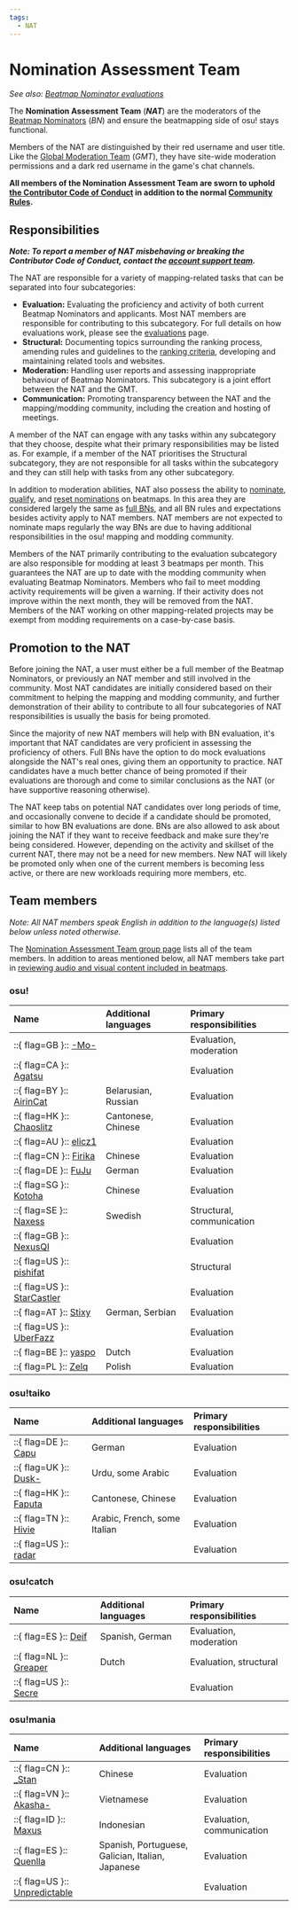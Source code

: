 ```yaml
---
tags:
  - NAT
---
```


# Nomination Assessment Team

*See also: [Beatmap Nominator evaluations](Evaluations)*

The **Nomination Assessment Team** (***NAT***) are the moderators of the [Beatmap Nominators](/wiki/People/The_Team/Beatmap_Nominators) (*BN*) and ensure the beatmapping side of osu! stays functional.

Members of the NAT are distinguished by their red username and user title. Like the [Global Moderation Team](/wiki/People/The_Team/Global_Moderation_Team) (*GMT*), they have site-wide moderation permissions and a dark red username in the game's chat channels.

**All members of the Nomination Assessment Team are sworn to uphold [the Contributor Code of Conduct](/wiki/Contributor_Code_of_Conduct) in addition to the normal [Community Rules](/wiki/Rules).**

## Responsibilities

***Note: To report a member of NAT misbehaving or breaking the Contributor Code of Conduct, contact the [account support team](/wiki/People/The_Team/Account_support_team#support@ppy.sh).***

The NAT are responsible for a variety of mapping-related tasks that can be separated into four subcategories:

- **Evaluation:** Evaluating the proficiency and activity of both current Beatmap Nominators and applicants. Most NAT members are responsible for contributing to this subcategory. For full details on how evaluations work, please see the [evaluations](/wiki/People/The_Team/Nomination_Assessment_Team/Evaluations) page.
- **Structural:** Documenting topics surrounding the ranking process, amending rules and guidelines to the [ranking criteria](/wiki/Ranking_Criteria), developing and maintaining related tools and websites.
- **Moderation:** Handling user reports and assessing inappropriate behaviour of Beatmap Nominators. This subcategory is a joint effort between the NAT and the GMT.
- **Communication:** Promoting transparency between the NAT and the mapping/modding community, including the creation and hosting of meetings.

A member of the NAT can engage with any tasks within any subcategory that they choose, despite what their primary responsibilities may be listed as. For example, if a member of the NAT prioritises the Structural subcategory, they are not responsible for all tasks within the subcategory and they can still help with tasks from any other subcategory.

In addition to moderation abilities, NAT also possess the ability to [nominate](/wiki/Beatmap_ranking_procedure#nominations), [qualify](/wiki/Beatmap_ranking_procedure#qualification), and [reset nominations](/wiki/Beatmap_ranking_procedure#nomination-resets) on beatmaps. In this area they are considered largely the same as [full BNs](/wiki/People/The_Team/Beatmap_Nominators#full-beatmap-nominators), and all BN rules and expectations besides activity apply to NAT members. NAT members are not expected to nominate maps regularly the way BNs are due to having additional responsibilities in the osu! mapping and modding community.

Members of the NAT primarily contributing to the evaluation subcategory are also responsible for modding at least 3 beatmaps per month. This guarantees the NAT are up to date with the modding community when evaluating Beatmap Nominators. Members who fail to meet modding activity requirements will be given a warning. If their activity does not improve within the next month, they will be removed from the NAT. Members of the NAT working on other mapping-related projects may be exempt from modding requirements on a case-by-case basis.

## Promotion to the NAT

Before joining the NAT, a user must either be a full member of the Beatmap Nominators, or previously an NAT member and still involved in the community. Most NAT candidates are initially considered based on their commitment to helping the mapping and modding community, and further demonstration of their ability to contribute to all four subcategories of NAT responsibilities is usually the basis for being promoted.

Since the majority of new NAT members will help with BN evaluation, it's important that NAT candidates are very proficient in assessing the proficiency of others. Full BNs have the option to do mock evaluations alongside the NAT's real ones, giving them an opportunity to practice. NAT candidates have a much better chance of being promoted if their evaluations are thorough and come to similar conclusions as the NAT (or have supportive reasoning otherwise).

The NAT keep tabs on potential NAT candidates over long periods of time, and occasionally convene to decide if a candidate should be promoted, similar to how BN evaluations are done. BNs are also allowed to ask about joining the NAT if they want to receive feedback and make sure they're being considered. However, depending on the activity and skillset of the current NAT, there may not be a need for new members. New NAT will likely be promoted only when one of the current members is becoming less active, or there are new workloads requiring more members, etc.

## Team members

*Note: All NAT members speak English in addition to the language(s) listed below unless noted otherwise.*

The [Nomination Assessment Team group page](https://osu.ppy.sh/groups/7) lists all of the team members. In addition to areas mentioned below, all NAT members take part in [reviewing audio and visual content included in beatmaps](/wiki/Rules/Visual_Content_Considerations#getting-your-image-assessed).

<!-- NOTE FOR TRANSLATORS: Translating this section is different from other parts of the osu! wiki. See https://github.com/ppy/osu-wiki/blob/master/meta/group-info/TRANSLATING.md#group-articles. -->

### osu!

| Name | Additional languages | Primary responsibilities |
| :-- | :-- | :-- |
| ::{ flag=GB }:: [-Mo-](https://osu.ppy.sh/users/2202163) |  | Evaluation, moderation |
| ::{ flag=CA }:: [Agatsu](https://osu.ppy.sh/users/5579871) |  | Evaluation |
| ::{ flag=BY }:: [AirinCat](https://osu.ppy.sh/users/11119539) | Belarusian, Russian | Evaluation |
| ::{ flag=HK }:: [Chaoslitz](https://osu.ppy.sh/users/3621552) | Cantonese, Chinese | Evaluation |
| ::{ flag=AU }:: [elicz1](https://osu.ppy.sh/users/8039342) |  | Evaluation |
| ::{ flag=CN }:: [Firika](https://osu.ppy.sh/users/9590557) | Chinese | Evaluation |
| ::{ flag=DE }:: [FuJu](https://osu.ppy.sh/users/10773882) | German | Evaluation |
| ::{ flag=SG }:: [Kotoha](https://osu.ppy.sh/users/7823498) | Chinese | Evaluation |
| ::{ flag=SE }:: [Naxess](https://osu.ppy.sh/users/8129817) | Swedish | Structural, communication |
| ::{ flag=GB }:: [NexusQI](https://osu.ppy.sh/users/13822800) |  | Evaluation |
| ::{ flag=US }:: [pishifat](https://osu.ppy.sh/users/3178418) |  | Structural |
| ::{ flag=US }:: [StarCastler](https://osu.ppy.sh/users/12402453) |  | Evaluation |
| ::{ flag=AT }:: [Stixy](https://osu.ppy.sh/users/9000308) | German, Serbian | Evaluation |
| ::{ flag=US }:: [UberFazz](https://osu.ppy.sh/users/8646059) |  | Evaluation |
| ::{ flag=BE }:: [yaspo](https://osu.ppy.sh/users/4945926) | Dutch | Evaluation |
| ::{ flag=PL }:: [Zelq](https://osu.ppy.sh/users/8953955) | Polish | Evaluation |

### osu!taiko

| Name | Additional languages | Primary responsibilities |
| :-- | :-- | :-- |
| ::{ flag=DE }:: [Capu](https://osu.ppy.sh/users/2474015) | German | Evaluation |
| ::{ flag=UK }:: [Dusk-](https://osu.ppy.sh/users/6092181) | Urdu, some Arabic | Evaluation |
| ::{ flag=HK }:: [Faputa](https://osu.ppy.sh/users/845733) | Cantonese, Chinese | Evaluation |
| ::{ flag=TN }:: [Hivie](https://osu.ppy.sh/users/14102976) | Arabic, French, some Italian | Evaluation |
| ::{ flag=US }:: [radar](https://osu.ppy.sh/users/7131099) |  | Evaluation |

### osu!catch

| Name | Additional languages | Primary responsibilities |
| :-- | :-- | :-- |
| ::{ flag=ES }:: [Deif](https://osu.ppy.sh/users/318565) | Spanish, German | Evaluation, moderation |
| ::{ flag=NL }:: [Greaper](https://osu.ppy.sh/users/2369776) | Dutch | Evaluation, structural |
| ::{ flag=US }:: [Secre](https://osu.ppy.sh/users/2306637) |  | Evaluation |

### osu!mania

| Name | Additional languages | Primary responsibilities |
| :-- | :-- | :-- |
| ::{ flag=CN }:: [\_Stan](https://osu.ppy.sh/users/1653229) | Chinese | Evaluation |
| ::{ flag=VN }:: [Akasha-](https://osu.ppy.sh/users/2596306) | Vietnamese | Evaluation |
| ::{ flag=ID }:: [Maxus](https://osu.ppy.sh/users/4335785) | Indonesian | Evaluation, communication |
| ::{ flag=ES }:: [Quenlla](https://osu.ppy.sh/users/4725379) | Spanish, Portuguese, Galician, Italian, Japanese | Evaluation |
| ::{ flag=US }:: [Unpredictable](https://osu.ppy.sh/users/7560872) |  | Evaluation |
